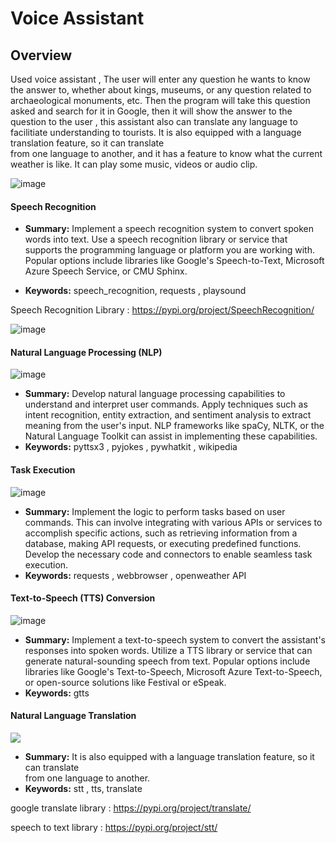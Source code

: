 # Voice Assistant


## Overview
Used voice assistant , The user will enter any question he wants to know the answer to, 
whether about kings, museums, or any question related to archaeological 
monuments, etc. Then the program will take this question asked and search 
for it in Google, then it will show the answer to the question to the user , this assistant also can translate any language to facilitiate understanding to tourists.
It is also equipped with a language translation feature, so it can translate  
from one language to another, and it has a feature to know what the current 
weather is like. It can play some music, videos or audio clip.

![image](https://github.com/Abdelraouf-Hawash/Smart_Tour_Guide/assets/72944935/3a674fd8-49d9-4a5e-bbd4-67002c908def)


#### Speech Recognition
 - **Summary:** Implement a speech recognition system to 
convert spoken words into text. Use a speech recognition library or 
service that supports the programming language or platform you are 
working with. Popular options include libraries like Google's 
Speech-to-Text, Microsoft Azure Speech Service, or CMU Sphinx.



 - **Keywords:** speech_recognition, requests , playsound
   
Speech Recognition Library : https://pypi.org/project/SpeechRecognition/


 ![image](https://github.com/Abdelraouf-Hawash/Smart_Tour_Guide/assets/72944935/4889c75e-f131-447d-88ff-1edf27c5bb70)

 

#### Natural Language Processing (NLP)

![image](https://github.com/Abdelraouf-Hawash/Smart_Tour_Guide/assets/72944935/ee9d0d1e-bdec-44d7-b256-5967dcad0b19)


 - **Summary:** Develop natural language 
processing capabilities to understand and interpret user commands. 
Apply techniques such as intent recognition, entity extraction, and 
sentiment analysis to extract meaning from the user's input. NLP 
frameworks like spaCy, NLTK, or the Natural Language Toolkit can 
assist in implementing these capabilities.
 - **Keywords:** pyttsx3 , pyjokes , pywhatkit , wikipedia

   
 
#### Task Execution



![image](https://github.com/Abdelraouf-Hawash/Smart_Tour_Guide/assets/72944935/e033f66b-bb9d-4104-9043-74b11a4ddbd8)

 - **Summary:**  Implement the logic to perform tasks based on user 
commands. This can involve integrating with various APIs or 
services to accomplish specific actions, such as retrieving 
information from a database, making API requests, or executing 
predefined functions. Develop the necessary code and connectors to 
enable seamless task execution. 
 - **Keywords:**  requests , webbrowser , openweather API

   
   
#### Text-to-Speech (TTS) Conversion


![image](https://github.com/Abdelraouf-Hawash/Smart_Tour_Guide/assets/72944935/24a90ce1-1eef-4e1a-87a9-20a02c841090)

 - **Summary:**  Implement a text-to-speech 
system to convert the assistant's responses into spoken words. 
Utilize a TTS library or service that can generate natural-sounding 
speech from text. Popular options include libraries like Google's 
Text-to-Speech, Microsoft Azure Text-to-Speech, or open-source 
solutions like Festival or eSpeak. 
 - **Keywords:** gtts

   
   
#### Natural Language Translation

<img src="https://technologianews.com/wp-content/uploads/2022/07/%D8%AA%D8%B1%D8%AC%D9%85%D8%A9-%D9%81%D9%8A%D8%B3%D8%A8%D9%88%D9%83.jpg">

 - **Summary:** It is also equipped with a language translation feature, so it can translate  
from one language to another.
 - **Keywords:** stt , tts, translate

google translate library : https://pypi.org/project/translate/

speech to text library : https://pypi.org/project/stt/
 
